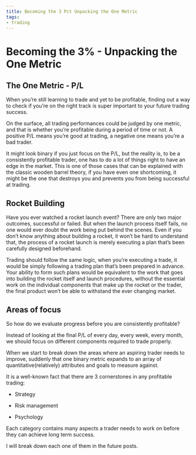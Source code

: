 ```yaml
---
title: Becoming the 3 Pct Unpacking the One Metric
tags: 
- trading
---
```














# Becoming the 3% - Unpacking the One Metric





## **The One Metric - P/L**



When you’re still learning to trade and yet to be profitable, finding out a way to check if you’re on the right track is super important to your future trading success.



On the surface, all trading performances could be judged by one metric, and that is whether you’re profitable during a period of time or not. A positive P/L means you’re good at trading, a negative one means you’re a bad trader.



It might look binary if you just focus on the P/L, but the reality is, to be a consistently profitable trader, one has to do a lot of things right to have an edge in the market. This is one of those cases that can be explained with the classic wooden barrel theory, if you have even one shortcoming, it might be the one that destroys you and prevents you from being successful at trading.



## **Rocket Building**



Have you ever watched a rocket launch event? There are only two major outcomes, successful or failed. But when the launch process itself fails, no one would ever doubt the work being put behind the scenes. Even if you don’t know anything about building a rocket, it won’t be hard to understand that, the process of a rocket launch is merely executing a plan that’s been carefully designed beforehand.



Trading should follow the same logic, when you’re executing a trade, it would be simply following a trading plan that’s been prepared in advance. Your ability to form such plans would be equivalent to the work that goes into building the rocket itself and launch procedures, without the essential work on the individual components that make up the rocket or the trader, the final product won’t be able to withstand the ever changing market.



## **Areas of focus**



So how do we evaluate progress before you are consistently profitable?



Instead of looking at the final P/L of every day, every week, every month, we should focus on different components required to trade properly.



When we start to break down the areas where an aspiring trader needs to improve, suddenly that one binary metric expands to an array of quantitative(relatively) attributes and goals to measure against.



It is a well-known fact that there are 3 cornerstones in any profitable trading:



-   Strategy

-   Risk management

-   Psychology



Each category contains many aspects a trader needs to work on before they can achieve long term success.



I will break down each one of them in the future posts.










